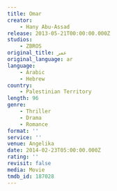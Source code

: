 ```yaml
---
title: Omar
creator:
    - Hany Abu-Assad
release: 2013-05-21T00:00:00.000Z
studios:
    - ZBROS
original_title: عمر
original_language: ar
language:
    - Arabic
    - Hebrew
country:
    - Palestinian Territory
length: 96
genre:
    - Thriller
    - Drama
    - Romance
format: ''
service: ''
venue: Angelika
date: 2014-02-23T05:00:00.000Z
rating: ''
revisit: false
media: Movie
tmdb_id: 187028
---
```


